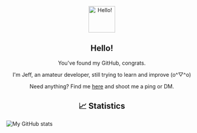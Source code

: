 <p align="center">
 <img width="70px" src="https://raw.githubusercontent.com/MartinHeinz/MartinHeinz/master/wave.gif" align="center" alt="Hello!" />
 <h2 align="center">Hello!</h2>
 <p align="center">You've found my GitHub, congrats.</p>
</p>

 <p align="center">I'm Jeff, an amateur developer, still trying to learn and improve (o^▽^o)</p>
 <p align="center">Need anything? Find me <a href="https://discord.gg/gyw5rDHCfr">here</a> and shoot me a ping or DM.</p>
 



<p align="center">
 <h2 align="center">&#x1f4c8; Statistics</h2>
</p>

![My GitHub stats](https://github-readme-stats.vercel.app/api?username=jeffduhdawg&count_private=true&hide=stars,prs&show_icons=true&title_color=70a5fd&text_color=bf91f3&icon_color=38bdae&bg_color=1a1b27)
